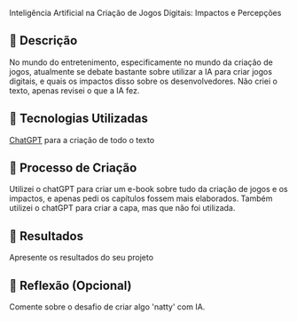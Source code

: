 Inteligência Artificial na Criação de Jogos Digitais: Impactos e Percepções

## 📒 Descrição
No mundo do entretenimento, especificamente no mundo da criação de jogos, atualmente se debate bastante sobre utilizar a IA para criar jogos digitais, e quais os impactos disso sobre os desenvolvedores. Não criei o texto, apenas revisei o que a IA fez.

## 🤖 Tecnologias Utilizadas
[ChatGPT](https://chat.openai.com/) para a criação de todo o texto

## 🧐 Processo de Criação
Utilizei o chatGPT para criar um e-book sobre tudo da criação de jogos e os impactos, e apenas pedi os capítulos fossem mais elaborados. Também utilizei o chatGPT para criar a capa, mas que não foi utilizada.

## 🚀 Resultados
Apresente os resultados do seu projeto

## 💭 Reflexão (Opcional)
Comente sobre o desafio de criar algo 'natty' com IA.
